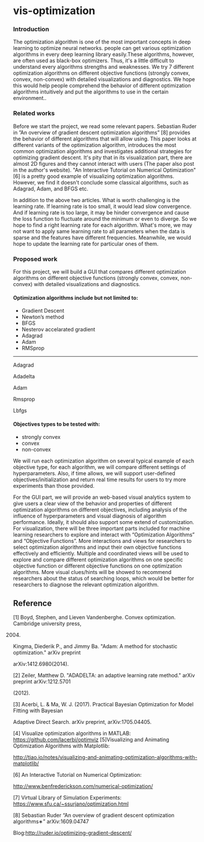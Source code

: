 # vis-optimization

### Introduction 
The optimization algorithm is one of the most important concepts in deep learning to optimize neural networks. people can get various optimization algorithms in every deep learning library easily.These algorithms, however, are often used as black-box optimizers. Thus, it's a little difficult to understand every algorithms strengths and weaknesses. We try 7 different optimization algorithms on different objective functions (strongly convex, convex, non-convex) with detailed visualizations and diagnostics. We hope this would help people comprehend the behavior of different optimization algorithms intuitively and put the algorithms to use in the certain environment.. 

### Related works
Before we start the project, we read some relevant papers. Sebastian Ruder in ”An overview of gradient descent optimization algorithms” [8] provides the behavior of different algorithms that will allow using. This paper looks at different variants of the optimization algorithm, introduces the most common optimization algorithms and investigates additional strategies for optimizing gradient descent. It's pity that in its visualization part, there are almost 2D figures and they cannot interact with users (The paper also post in the author's website). "An Interactive Tutorial on Numerical Optimization"[6] is a pretty good example of visualizing optimization algorithms. However, we find it doesn't conclude some classical algorithms, such as Adagrad, Adam, and BFGS etc.

In addition to the above two articles. What is worth challenging is the learning rate. If learning rate is too small, it would lead slow convergence. And if learning rate is too large, it may be hinder convergence and cause the loss function to fluctuate around the minimum or even to diverge. So we hope to find a right learning rate for each algorithm. What's more, we may not want to apply same learning rate to all parameters when the data is sparse and the features have different frequencies. Meanwhile, we would hope to update the learning rate for particular ones of them.

### Proposed work
For this project, we will build a GUI that compares different optimization algorithms on different objective functions (strongly convex, convex, non-convex) with detailed visualizations and diagnostics. 

#### Optimization algorithms include but not limited to:
- Gradient Descent
- Newton’s method
- BFGS
- Nesterov accelarated gradient
- Adagrad
- Adam
- RMSprop

------
Adagrad

Adadelta

Adam

Rmsprop

Lbfgs





#### Objectives types to be tested with:
- strongly convex
- convex
- non-convex 

We will run each optimization algorithm on several typical example of each objective type, for each algorithm, we will compare different settings of hyperparameters. Also, if time allows, we will support user-defined objectives/initialization and return real time results for users to try more experiments than those provided.

For the GUI part, we will provide an web-based visual analytics system to give users a clear view of the behavior and properties of different optimization algorithms on different objectives, including analysis of the influence of hyperparameters and visual diagnosis of algorithm performance. Ideally, it should also support some extend of customization. For visualization, there will be three important parts included for machine learning researchers to explore and interact with “Optimization Algorithms” and “Objective Functions”. 
More interactions and views for researchers to select optimization algorithms and input their own objective functions effectively and efficiently. 
Multiple and coordinated views will be used to explore and compare different optimization algorithms on one specific objective function or different objective functions on one optimization algorithms.
More visual clues/hints will be showed to recommend researchers about the status of searching loops, which would be better for researchers to diagnose the relevant optimization algorithm. 

## Reference

[1] Boyd, Stephen, and Lieven Vandenberghe. Convex optimization. Cambridge university press,

2004.

Kingma, Diederik P., and Jimmy Ba. "Adam: A method for stochastic optimization." arXiv preprint

arXiv:1412.6980(2014).

[2] Zeiler, Matthew D. "ADADELTA: an adaptive learning rate method." arXiv preprint arXiv:1212.5701

(2012).

[3] Acerbi, L. & Ma, W. J. (2017). Practical Bayesian Optimization for Model Fitting with Bayesian

Adaptive Direct Search. arXiv preprint, arXiv:1705.04405.

[4] Visualize optimization algorithms in MATLAB: https://github.com/lacerbi/optimviz [5]Visualizing and Animating Optimization Algorithms with Matplotlib:

http://tiao.io/notes/visualizing-and-animating-optimization-algorithms-with-matplotlib/

[6] An Interactive Tutorial on Numerical Optimization:

http://www.benfrederickson.com/numerical-optimization/

[7] Virtual Library of Simulation Experiments: https://www.sfu.ca/~ssurjano/optimization.html

[8] Sebastian Ruder “An overview of gradient descent optimization algorithms∗” arXiv:1609.04747

Blog:http://ruder.io/optimizing-gradient-descent/



